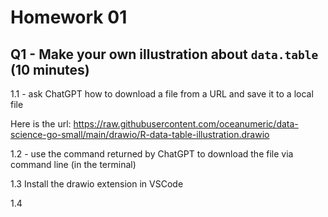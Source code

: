 # Homework 01

## Q1 - Make your own illustration about `data.table` (10 minutes)

1.1 - ask ChatGPT how to download a file from a URL and save it to a local file

Here is the url: https://raw.githubusercontent.com/oceanumeric/data-science-go-small/main/drawio/R-data-table-illustration.drawio


1.2 - use the command returned by ChatGPT to download the file via command line (in the terminal)

1.3 Install the drawio extension in VSCode 

1.4 

